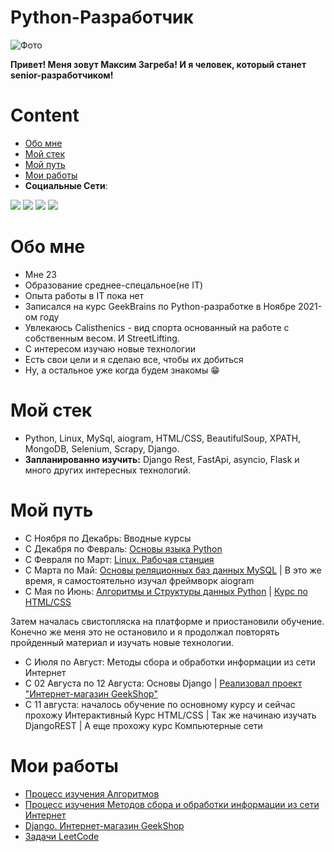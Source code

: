 # Python-Разработчик
<p> <img src="https://media-exp1.licdn.com/dms/image/C4D03AQEi9PONVsZqlg/profile-displayphoto-shrink_800_800/0/1660300538411?e=1665619200&v=beta&t=VfOQPL3Oh1bjx-Ya0CDjsTwijKms_ICBIlS3-Jw-h-k" alt="Фото"></p>
<p><b>Привет! Меня зовут Максим Загреба!
И я человек, который станет senior-разработчиком!</b></p>

# Content

- [Обо мне](#It's_me)
- [Мой стек](#Стек)
- [Мой путь](#Путь)
- [Мои работы](#Работы)
- <b>Социальные Сети</b>:

<a href="https://www.linkedin.com/in/maxim-zaghreba-6636a0231/"><img src="https://cdn-icons-png.flaticon.com/32/145/145807.png"><a/>
<a href="https://t.me/ZagMakk"><img src="https://cdn-icons-png.flaticon.com/32/2111/2111646.png"><a/>
<a href="https://www.instagram.com/maksim_zaghreba/"><img src="https://cdn-icons-png.flaticon.com/32/2111/2111463.png"><a/>
<a href="https://www.facebook.com/profile.php?id=100028229644209"><img src="https://cdn-icons-png.flaticon.com/32/1384/1384053.png"><a/>


# Обо мне

- Мне 23
- Образование среднее-спецальное(не IT)
- Опыта работы в IT пока нет
- Записался на курс GeekBrains по Python-разработке в Ноябре 2021-ом году
- Увлекаюсь Calisthenics - вид спорта основанный на работе с собственным весом. И StreetLifting.
- С интересом изучаю новые технологии
- Есть свои цели и я сделаю все, чтобы их добиться
- Ну, а остальное уже когда будем знакомы &#128513;




# Мой стек

- Python, Linux, MySql, aiogram, HTML/CSS, BeautifulSoup, XPATH, MongoDB, Selenium, Scrapy, Django.<br>
- <b>Запланированно изучить:</b> Django Rest, FastApi, asyncio, Flask и много других интересных технологий.



# Мой путь

- C Ноября по Декабрь: Вводные курсы
- C Декабря по Февраль: <a href='https://drive.google.com/file/d/1SDKgSSX7E5KNRFqblBbqHfkghNs22re2/view'>Основы языка Python</a>
- C Февраля по Март: <a href='https://drive.google.com/file/d/1SdMRiEV2-m3mg56VUNTKlxnXt2YNEr0O/view?usp=sharing'>Linux. Рабочая станция</a>
- С Марта по Май: <a href="https://drive.google.com/file/d/1AVcj_mptVeTrRq2Fuzum21eMn4UXN8jz/view?usp=sharing">Основы реляционных баз данных MySQL</a> | В это же время, я самостоятельно изучал фреймворк aiogram
- С Мая по Июнь: <a href="https://drive.google.com/file/d/1QnGBOa1SVIbzj30FfV1QlFQwkEbO5iTl/view?usp=sharing">Алгоритмы и Структуры данных Python</a> | <a href="https://drive.google.com/file/d/1iN0CFkrW7LW8li2QCzS4CHEsNFJOZYOG/view?usp=sharing">Курс по HTML/CSS</a>
<p>Затем началась свистопляска на платформе и приостановили обучение.
Конечно же меня это не остановило и я продолжал повторять пройденный материал и изучать новые технологии.</p>

- С Июля по Август: Методы сбора и обработки информации из сети Интернет
- С 02 Августа по 12 Августа: Основы Django | <a href="https://github.com/finger-to-the-sky/geekshop-server">Реализовал проект "Интернет-магазин GeekShop"</a>
- С 11 августа: началось обучение по основному курсу и сейчас прохожу Интерактивный Курс HTML/CSS | Так же начинаю изучать DjangoREST | А еще прохожу курс Компьютерные сети


# Мои работы

- <a href="https://github.com/finger-to-the-sky/Algorithms">Процесс изучения Алгоритмов</a>
- <a href="https://github.com/finger-to-the-sky/Methods_Parsing_Scraping">Процесс изучения Методов сбора и обработки информации из сети Интернет</a>
- <a href="https://github.com/finger-to-the-sky/geekshop-server">Django. Интернет-магазин GeekShop</a>
- <a href="https://github.com/finger-to-the-sky/LeetCode">Задачи LeetCode</a>



